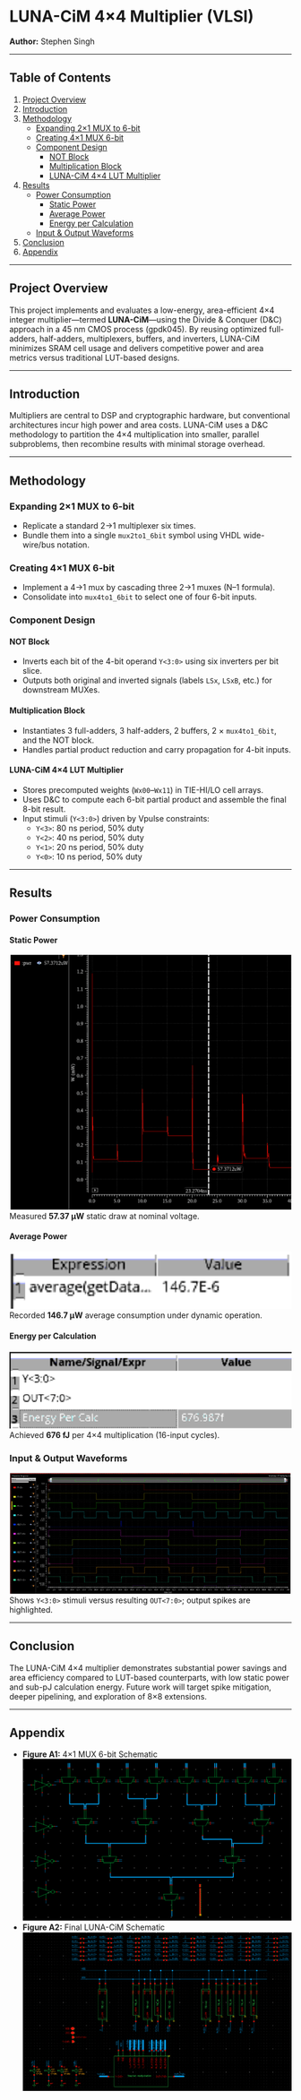 # LUNA-CiM 4×4 Multiplier (VLSI)

**Author:** Stephen Singh  

---

## Table of Contents
1. [Project Overview](#project-overview)   
2. [Introduction](#introduction)  
3. [Methodology](#methodology)  
   - [Expanding 2×1 MUX to 6-bit](#expanding-2×1-mux-to-6-bit)  
   - [Creating 4×1 MUX 6-bit](#creating-4×1-mux-6-bit)  
   - [Component Design](#component-design)  
     - [NOT Block](#not-block)  
     - [Multiplication Block](#multiplication-block)  
     - [LUNA-CiM 4×4 LUT Multiplier](#luna-cim-4×4-lut-multiplier)  
4. [Results](#results)  
   - [Power Consumption](#power-consumption)  
     - [Static Power](#static-power)  
     - [Average Power](#average-power)  
     - [Energy per Calculation](#energy-per-calculation)  
   - [Input & Output Waveforms](#input--output-waveforms)  
5. [Conclusion](#conclusion)  
6. [Appendix](#appendix)  


---

## Project Overview
This project implements and evaluates a low-energy, area-efficient 4×4 integer multiplier—termed **LUNA-CiM**—using the Divide & Conquer (D&C) approach in a 45 nm CMOS process (gpdk045). By reusing optimized full-adders, half-adders, multiplexers, buffers, and inverters, LUNA-CiM minimizes SRAM cell usage and delivers competitive power and area metrics versus traditional LUT-based designs.


---

## Introduction
Multipliers are central to DSP and cryptographic hardware, but conventional architectures incur high power and area costs. LUNA-CiM uses a D&C methodology to partition the 4×4 multiplication into smaller, parallel subproblems, then recombine results with minimal storage overhead.

---

## Methodology

### Expanding 2×1 MUX to 6-bit
- Replicate a standard 2→1 multiplexer six times.
- Bundle them into a single `mux2to1_6bit` symbol using VHDL wide-wire/bus notation.

### Creating 4×1 MUX 6-bit
- Implement a 4→1 mux by cascading three 2→1 muxes (N–1 formula).
- Consolidate into `mux4to1_6bit` to select one of four 6-bit inputs.

### Component Design

#### NOT Block
- Inverts each bit of the 4-bit operand `Y<3:0>` using six inverters per bit slice.
- Outputs both original and inverted signals (labels `LSx`, `LSxB`, etc.) for downstream MUXes.

#### Multiplication Block
- Instantiates 3 full-adders, 3 half-adders, 2 buffers, 2 × `mux4to1_6bit`, and the NOT block.
- Handles partial product reduction and carry propagation for 4-bit inputs.

#### LUNA-CiM 4×4 LUT Multiplier
- Stores precomputed weights (`Wx00`–`Wx11`) in TIE-HI/LO cell arrays.
- Uses D&C to compute each 6-bit partial product and assemble the final 8-bit result.
- Input stimuli (`Y<3:0>`) driven by Vpulse constraints:
  - `Y<3>`: 80 ns period, 50% duty
  - `Y<2>`: 40 ns period, 50% duty
  - `Y<1>`: 20 ns period, 50% duty
  - `Y<0>`: 10 ns period, 50% duty

---

## Results

### Power Consumption

#### Static Power
![Static Power](Images/staticpower.png)  
Measured **57.37 µW** static draw at nominal voltage.

#### Average Power
![Average Power](Images/AvEnergy.png)  
Recorded **146.7 µW** average consumption under dynamic operation.

#### Energy per Calculation
![Energy per Calculation](Images/Energy.png)  
Achieved **676 fJ** per 4×4 multiplication (16-input cycles).

### Input & Output Waveforms
![I/O Waveforms](Images/INOUTRES.png)  
Shows `Y<3:0>` stimuli versus resulting `OUT<7:0>`; output spikes are highlighted.

---

## Conclusion
The LUNA-CiM 4×4 multiplier demonstrates substantial power savings and area efficiency compared to LUT-based counterparts, with low static power and sub-pJ calculation energy. Future work will target spike mitigation, deeper pipelining, and exploration of 8×8 extensions.

---

## Appendix
- **Figure A1:** 4×1 MUX 6-bit Schematic 
![4×1 MUX 6-bit Schematic](Images/LAb4P2Schem.png) 
- **Figure A2:** Final LUNA-CiM Schematic 
![Final LUNA-CiM Schematic](Images/FinalSchem.png) 


